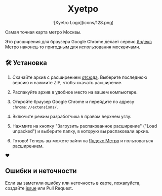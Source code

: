 <div align="center">
    <br>
    <h1>Xyetpo</h1>
    ![Xyetro Logo](icons/128.png)
</div>

Самая точная карта метро Москвы. 

Это расширения для браузера Google Chrome делает сервис [Яндекс Метро](https://yandex.ru/metro/moscow) наконец-то пригодным для использования москвичами.

## 🛠 Установка

1. Скачайте архив с расширением [отсюда](https://github.com/tikhonp/yandex-speechkit-lib-python/tags). Выберите последнюю версию и нажмите ZIP, чтобы скачать расширение.

2. Распакуйте архив в удобное место на вашем компьютере.

3. Откройте браузер Google Chrome и перейдите по адресу `chrome://extensions/`.

4. Включите режим разработчика в правом верхнем углу.

5. Нажмите на кнопку "Загрузить распакованное расширение" ("Load unpacked") и выберите папку, в которую вы распаковали архив.

6. Готово! Теперь вы можете зайти на [Яндекс Метро](https://yandex.ru/metro/moscow) и пользоваться расширением.

❤️

## Ошибки и неточности

Если вы заметили ошибку или неточность в карте, пожалуйста, создайте [issue](https://github.com/tikhonp/xyetpo/issues/new) или Pull Request.
